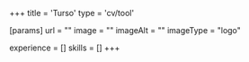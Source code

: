 +++
title = 'Turso'
type = 'cv/tool'

[params]
  url = ""
  image = ""
  imageAlt = ""
  imageType = "logo"

experience = []
skills = []
+++
